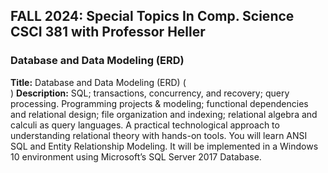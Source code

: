 
## FALL 2024: Special Topics In Comp. Science CSCI 381 with Professor Heller
### Database and Data Modeling (ERD)

**Title:** Database and Data Modeling (ERD)
(<br/>)
**Description:** SQL; transactions, concurrency, and recovery; query processing. Programming projects & modeling; functional dependencies and relational design; file organization and indexing; relational algebra and calculi as query languages. A practical technological approach to understanding relational theory with hands-on tools. You will learn ANSI SQL and Entity Relationship Modeling. It will be implemented in a Windows 10 environment using Microsoft’s SQL Server 2017 Database.


